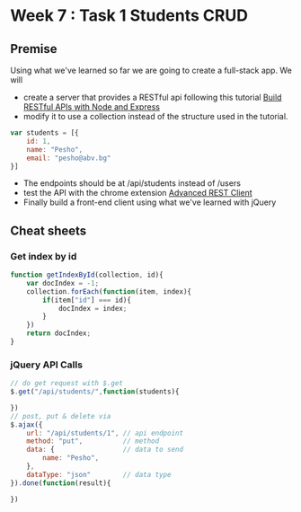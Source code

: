 # Week 7 : Task 1 Students CRUD

## Premise
Using what we've learned so far we are going to create a full-stack app.
We will
- create a server that provides a RESTful api following this tutorial [Build RESTful APIs with Node and Express](http://alexmilanov.com/restful-apis-node-express)
 - modify it to use a collection instead of the structure used in the tutorial.
```js
var students = [{
	id: 1,
	name: "Pesho",
	email: "pesho@abv.bg"
}]
```
 - The endpoints should be at /api/students instead of /users
- test the API with the chrome extension [Advanced REST Client](https://chrome.google.com/webstore/detail/advanced-rest-client/hgmloofddffdnphfgcellkdfbfbjeloo)
- Finally build a front-end client using what we've learned with jQuery


## Cheat sheets

### Get index by id
```js
function getIndexById(collection, id){
	var docIndex = -1;
	collection.forEach(function(item, index){
		if(item["id"] === id){
			docIndex = index;
		}
	})
	return docIndex;
}
```

### jQuery API Calls
```js
// do get request with $.get
$.get("/api/students/",function(students){

})
// post, put & delete via
$.ajax({
	url: "/api/students/1", // api endpoint
	method: "put",			// method
	data: {					// data to send
		name: "Pesho",
	},
	dataType: "json"		// data type
}).done(function(result){

})